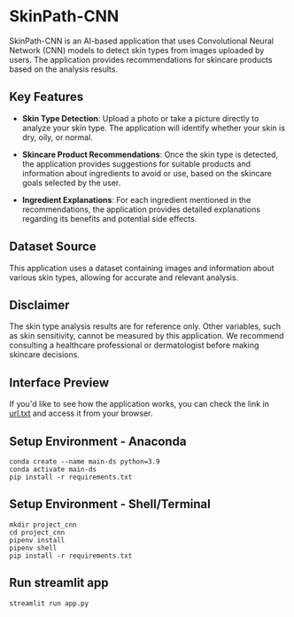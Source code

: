 # SkinPath-CNN

SkinPath-CNN is an AI-based application that uses Convolutional Neural Network (CNN) models to detect skin types from images uploaded by users. The application provides recommendations for skincare products based on the analysis results.

## Key Features

- **Skin Type Detection**: 
  Upload a photo or take a picture directly to analyze your skin type. The application will identify whether your skin is dry, oily, or normal.

- **Skincare Product Recommendations**: 
  Once the skin type is detected, the application provides suggestions for suitable products and information about ingredients to avoid or use, based on the skincare goals selected by the user.

- **Ingredient Explanations**: 
  For each ingredient mentioned in the recommendations, the application provides detailed explanations regarding its benefits and potential side effects.

## Dataset Source

This application uses a dataset containing images and information about various skin types, allowing for accurate and relevant analysis.

## Disclaimer

The skin type analysis results are for reference only. Other variables, such as skin sensitivity, cannot be measured by this application. We recommend consulting a healthcare professional or dermatologist before making skincare decisions.

## Interface Preview

If you'd like to see how the application works, you can check the link in [url.txt](url.txt) and access it from your browser.
## Setup Environment - Anaconda
```
conda create --name main-ds python=3.9
conda activate main-ds
pip install -r requirements.txt
```

## Setup Environment - Shell/Terminal
```
mkdir project_cnn
cd project_cnn
pipenv install
pipenv shell
pip install -r requirements.txt
```

## Run streamlit app
```
streamlit run app.py
```
